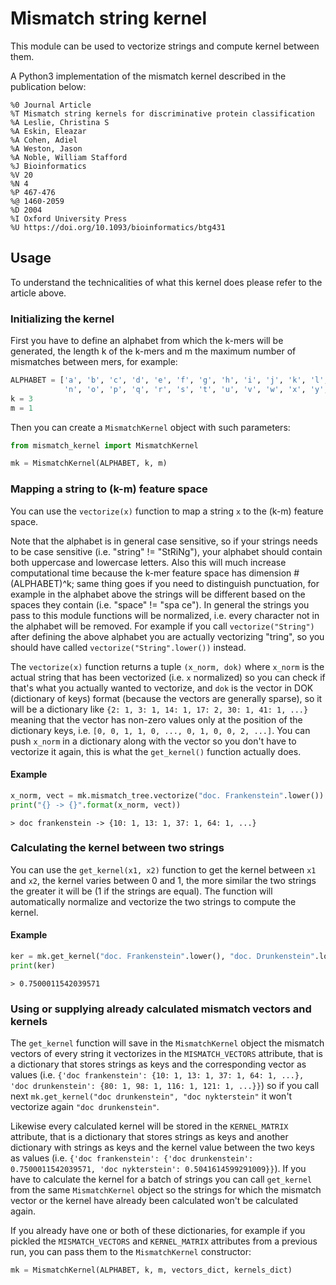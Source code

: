 # Mismatch string kernel
This module can be used to vectorize strings and compute kernel between them.

A Python3 implementation of the mismatch kernel described in the publication below:

    %0 Journal Article
    %T Mismatch string kernels for discriminative protein classification
    %A Leslie, Christina S
    %A Eskin, Eleazar
    %A Cohen, Adiel
    %A Weston, Jason
    %A Noble, William Stafford
    %J Bioinformatics
    %V 20
    %N 4
    %P 467-476
    %@ 1460-2059
    %D 2004
    %I Oxford University Press
    %U https://doi.org/10.1093/bioinformatics/btg431

## Usage
To understand the technicalities of what this kernel does please refer to the article above.
### Initializing the kernel
First you have to define an alphabet from which the k-mers will be generated, 
the length k of the k-mers and m the maximum number of mismatches between mers, for example:
```python
ALPHABET = ['a', 'b', 'c', 'd', 'e', 'f', 'g', 'h', 'i', 'j', 'k', 'l', 'm',
            'n', 'o', 'p', 'q', 'r', 's', 't', 'u', 'v', 'w', 'x', 'y', 'z', ' ']
k = 3
m = 1
```

Then you can create a `MismatchKernel` object with such parameters:
```python
from mismatch_kernel import MismatchKernel

mk = MismatchKernel(ALPHABET, k, m)
```

### Mapping a string to (k-m) feature space
You can use the `vectorize(x)` function to map a string `x` to the (k-m) feature space.

Note that the alphabet is in general case sensitive, so if your strings needs to be 
case sensitive (i.e. "string" != "StRiNg"), your alphabet should contain both uppercase
and lowercase letters. Also this will much increase computational time because the 
k-mer feature space has dimension #(ALPHABET)^k; same thing goes if you need to 
distinguish punctuation, for example in the alphabet above the strings will be different
based on the spaces they contain (i.e. "space" != "spa ce"). 
In general the strings you pass to this module functions will be normalized, i.e. every
character not in the alphabet will be removed. For example if you call `vectorize("String")`
after defining the above alphabet you are actually vectorizing "tring", so you should have
called `vectorize("String".lower())` instead.

The `vectorize(x)` function returns a tuple `(x_norm, dok)` where `x_norm` is the actual string
that has been vectorized (i.e. `x` normalized) so you can check if that's what you actually 
wanted to vectorize, and `dok` is the vector in DOK (dictionary of keys)
format (because the vectors are generally sparse), so it will be a dictionary like
`{2: 1, 3: 1, 14: 1, 17: 2, 30: 1, 41: 1, ...}` meaning that the vector has non-zero values 
only at the position of the dictionary keys, i.e. `[0, 0, 1, 1, 0, ..., 0, 1, 0, 0, 2, ...]`.
You can push `x_norm` in a dictionary along with the vector so you don't have to 
vectorize it again, this is what the `get_kernel()` function actually does.
#### Example
```python
x_norm, vect = mk.mismatch_tree.vectorize("doc. Frankenstein".lower())
print("{} -> {}".format(x_norm, vect))
```

    > doc frankenstein -> {10: 1, 13: 1, 37: 1, 64: 1, ...}

### Calculating the kernel between two strings
You can use the `get_kernel(x1, x2)` function to get the kernel between `x1` and `x2`,
the kernel varies between 0 and 1, the more similar the two strings the greater it will be 
(1 if the strings are equal).
The function will automatically normalize and vectorize the two strings to compute the 
kernel.

#### Example
```python
ker = mk.get_kernel("doc. Frankenstein".lower(), "doc. Drunkenstein".lower())
print(ker)
```
    
    > 0.7500011542039571

### Using or supplying already calculated mismatch vectors and kernels
The `get_kernel` function will save in the `MismatchKernel` object the mismatch vectors of every
string it vectorizes in the `MISMATCH_VECTORS` attribute, that is a dictionary that stores
strings as keys and the corresponding vector as values 
(i.e. `{'doc frankenstein': {10: 1, 13: 1, 37: 1, 64: 1, ...}, 
'doc drunkenstein': {80: 1, 98: 1, 116: 1, 121: 1, ...}}`) so if you call next
`mk.get_kernel("doc drunkenstein", "doc nykterstein"` it won't vectorize again `"doc drunkenstein"`.

Likewise every calculated kernel will be stored in the `KERNEL_MATRIX` attribute, that is a 
dictionary that stores strings as keys and another dictionary with strings as keys and the
kernel value between the two keys as values 
(i.e. `{'doc frankenstein': {'doc drunkenstein': 0.7500011542039571, 'doc nykterstein': 0.5041614599291009}}`).
If you have to calculate the kernel for a batch of strings you can call `get_kernel` from the
same `MismatchKernel` object so the strings for which the mismatch vector or the kernel have
already been calculated won't be calculated again.

If you already have one or both of these dictionaries, for example if you pickled the `MISMATCH_VECTORS` 
and `KERNEL_MATRIX` attributes from a previous run, you can pass them to the `MismatchKernel`
constructor:
```python
mk = MismatchKernel(ALPHABET, k, m, vectors_dict, kernels_dict)
```